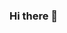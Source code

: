 ### Hi there 👋

<!--
**roshnirajan1106/roshnirajan1106** is a ✨ _special_ ✨ repository because its `README.md` (this file) appears on your GitHub profile.

Here are some ideas to get you started:
### Hi there 👋, My Name is Roshini 
#### I'm a full stack web developer 
![I'm a full stack web developer ](https://arturssmirnovs.github.io/github-profile-readme-generator/images/banner.png)


Skills: REACT / JS / HTML / CSS / NODE

- 🔭 I’m currently working on .
- 🌱 I’m currently learning ...
- 👯 I’m looking to collaborate on ...
- 🤔 I’m looking for help with ...
- 💬 Ask me about ...
- 📫 How to reach me: 
- 😄 Pronouns: She / Her
- ⚡ Fun fact: ...
-->

